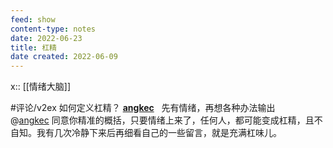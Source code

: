 ```yaml
---
feed: show
content-type: notes
date: 2022-06-23
title: 杠精
date created: 2022-06-09
---
```


x:: [[情绪大脑]]

#评论/v2ex
如何定义杠精？
  **[angkec](https://www.v2ex.com/member/angkec)**   先有情绪，再想各种办法输出
@[angkec](https://www.v2ex.com/member/angkec) 同意你精准的概括，只要情绪上来了，任何人，都可能变成杠精，且不自知。我有几次冷静下来后再细看自己的一些留言，就是充满杠味儿。
